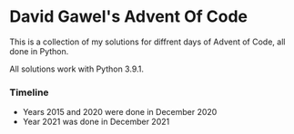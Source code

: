 # David Gawel's Advent Of Code

This is a collection of my solutions for diffrent days of Advent of Code, all done in Python.

All solutions work with Python 3.9.1.

### Timeline

* Years 2015 and 2020 were done in December 2020
* Year 2021 was done in December 2021